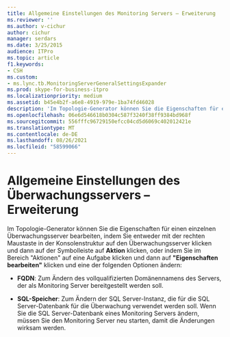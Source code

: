 ```yaml
---
title: Allgemeine Einstellungen des Monitoring Servers – Erweiterung
ms.reviewer: ''
ms.author: v-cichur
author: cichur
manager: serdars
ms.date: 3/25/2015
audience: ITPro
ms.topic: article
f1.keywords:
- CSH
ms.custom:
- ms.lync.tb.MonitoringServerGeneralSettingsExpander
ms.prod: skype-for-business-itpro
ms.localizationpriority: medium
ms.assetid: b45e4b2f-a6e8-4919-979e-1ba74fd46028
description: 'Im Topologie-Generator können Sie die Eigenschaften für einen einzelnen Überwachungsserver bearbeiten, indem Sie entweder mit der rechten Maustaste in der Konsolenstruktur auf den Überwachungsserver klicken und dann auf der Symbolleiste auf Aktion klicken, oder indem Sie im Bereich "Aktionen" auf eine Aufgabe klicken und dann auf "Eigenschaften bearbeiten" klicken und eine der folgenden Optionen ändern:'
ms.openlocfilehash: 06e6d546618b0304c587f3240f38ff9384bd968f
ms.sourcegitcommit: 556fffc96729150efcc04cd5d6069c402012421e
ms.translationtype: MT
ms.contentlocale: de-DE
ms.lasthandoff: 08/26/2021
ms.locfileid: "58599066"
---
```

# <a name="monitoring-server-general-settings-expander"></a>Allgemeine Einstellungen des Überwachungsservers – Erweiterung
 
Im Topologie-Generator können Sie die Eigenschaften für einen einzelnen Überwachungsserver bearbeiten, indem Sie entweder mit der rechten Maustaste in der Konsolenstruktur auf den Überwachungsserver klicken und dann auf der Symbolleiste auf **Aktion** klicken, oder indem Sie im Bereich "Aktionen" auf eine Aufgabe klicken und dann auf **"Eigenschaften bearbeiten"** klicken und eine der folgenden Optionen ändern:
  
- **FQDN**: Zum Ändern des vollqualifizierten Domänennamens des Servers, der als Monitoring Server bereitgestellt werden soll.
    
- **SQL-Speicher**: Zum Ändern der SQL Server-Instanz, die für die SQL Server-Datenbank für die Überwachung verwendet werden soll. Wenn Sie die SQL Server-Datenbank eines Monitoring Servers ändern, müssen Sie den Monitoring Server neu starten, damit die Änderungen wirksam werden.
    

